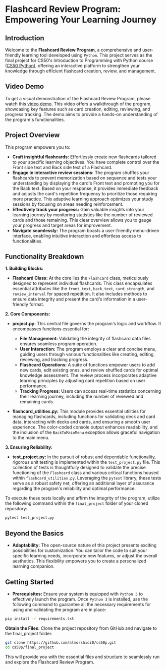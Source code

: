 # Flashcard Review Program: Empowering Your Learning Journey

## Introduction

Welcome to the **Flashcard Review Program**, a comprehensive and user-friendly learning tool developed using `Python`. This project serves as the final project for CS50's Introduction to Programming with Python course ([CS50 Python](https://cs50.harvard.edu/python/2022/)), offering an interactive platform to strengthen your knowledge through efficient flashcard creation, review, and management.

## Video Demo

To get a visual demonstration of the Flashcard Review Program, please watch this [video demo](#). This video offers a walkthrough of the program, showcasing key features such as card creation, editing, reviewing, and progress tracking. The demo aims to provide a hands-on understanding of the program's functionalities.

## Project Overview

This program empowers you to:

- **Craft insightful flashcards:** Effortlessly create new flashcards tailored to your specific learning objectives. You have complete control over the Front side text and Back side text of a Flashcard.
- **Engage in interactive review sessions:** The program shuffles your flashcards to prevent memorization based on sequence and tests your understanding by displaying the card's Front text and prompting you for the Back text. Based on your response, it provides immediate feedback and adjusts the card's repetition frequency to prioritize those requiring more practice. This adaptive learning approach optimizes your study sessions by focusing on areas needing reinforcement.
- **Effectively track your progress:** Gain valuable insights into your learning journey by monitoring statistics like the number of reviewed cards and those remaining. This clear overview allows you to gauge your progress and target areas for improvement.
- **Navigate seamlessly:** The program boasts a user-friendly menu-driven interface, enabling intuitive interaction and effortless access to functionalities.

## Functionality Breakdown

**1. Building Blocks:**

- **Flashcard Class:** At the core lies the `Flashcard` class, meticulously designed to represent individual flashcards. This class encapsulates essential attributes like the `front_text`, `back_text`, `card_strength`, and `review_interval` for spaced repetition. It also includes methods to ensure data integrity and present the card's information in a user-friendly format.

**2. Core Components:**

- **project.py:** This central file governs the program's logic and workflow. It encompasses functions essential for:
  - **File Management:** Validating the integrity of flashcard data files ensures seamless program operation.
  - **User Interaction:** The program employs a clear and concise menu, guiding users through various functionalities like creating, editing, reviewing, and tracking progress.
  - **Flashcard Operations:** A suite of functions empower users to add new cards, edit existing ones, and review shuffled cards for optimal knowledge assessment. The review process incorporates adaptive learning principles by adjusting card repetition based on user performance.
  - **Tracking Progress:** Users can access real-time statistics concerning their learning journey, including the number of reviewed and remaining cards.

- **flashcard_utilities.py:** This module provides essential utilities for managing flashcards, including functions for validating deck and card data, interacting with decks and cards, and ensuring a smooth user experience. The color-coded console output enhances readability, and the inclusion of the `BackToMainMenu` exception allows graceful navigation to the main menu.

**3. Ensuring Reliability:**

- **test_project.py:** In the pursuit of robust and dependable functionality, rigorous unit testing is implemented within the `test_project.py` file. This collection of tests is thoughtfully designed to validate the precise functioning of the `Flashcard` class and various critical functions housed within `flashcard_utilities.py`. Leveraging the `pytest` library, these tests serve as a robust safety net, offering an additional layer of assurance regarding the program's reliability and optimal performance.

To execute these tests locally and affirm the integrity of the program, utilize the following command within the `final_project` folder of your cloned repository:

```bash
pytest test_project.py
```

## Beyond the Basics

- **Adaptability:** The open-source nature of this project presents exciting possibilities for customization. You can tailor the code to suit your specific learning needs, incorporate new features, or adjust the overall aesthetics. This flexibility empowers you to create a personalized learning companion.

## Getting Started

- **Prerequisites:** Ensure your system is equipped with `Python 3` to effectively launch the program. Once `Python 3` is installed, use the following command to guarantee all the necessary requirements for using and validating the program are in place:

```bash
pip install -r requirements.txt
```

**Obtain the Files:** Clone the project repository from GitHub and navigate to the final_project folder:

```bash
git clone https://github.com/almorshidi0/cs50p.git
cd cs50p/final_project
```

This will provide you with the essential files and structure to seamlessly run and explore the Flashcard Review Program.
